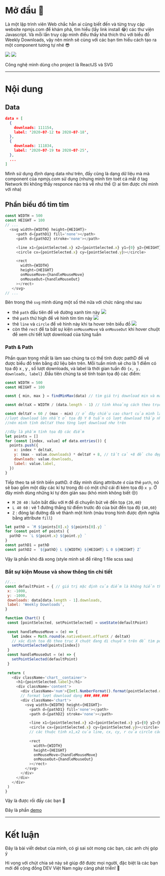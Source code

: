 # Mở đầu :wave:
 Là một lập trình viên Web chắc hẳn ai cũng biết đến và từng truy cập website npmjs.com để khám phá, tìm hiểu (lấy link install :joy:) các thư viện Javascript. Và mỗi lần truy cập mình điều thấy khá thích thú với biểu đồ Weekly Downloads, vậy nên mình sẽ cùng với các bạn tìm hiểu cách tạo ra một component tương tự nhé :sunglasses:

![](https://images.viblo.asia/279d99ec-01be-40c3-a4e1-12e9396bb09d.png)
![](https://images.viblo.asia/d733a3ba-5701-4e53-93ec-f9d520c29a33.png)

Công nghệ mình dùng cho project là ReactJS và SVG



-----


# Nội dung
## Data
```JSON
data = [
  {
    downloads: 111154,
    label: '2020-07-12 to 2020-07-18',
  },
  {
    downloads: 111834,
    label: '2020-07-19 to 2020-07-25',
  },
  ...
]
```
 Mình sử dụng định dạng data như trên, đấy cũng là dạng dữ liệu mà mà component của npmjs.com sử dụng (nhưng mình tìm toét cả mắt ở tag Network thì không thấy responce nào trả về như thế :confused: ai tìm được chỉ mình với nha)
 ## Phần biểu đồ tim tím
 ```js
const WIDTH = 500
const HEIGHT = 100
// ...
   <svg width={WIDTH} height={HEIGHT}>
      <path d={pathD1} fill='none'></path>
      <path d={pathD2} stroke='none'></path>

      <line x1={pointSelected.x} x2={pointSelected.x} y1={0} y2={HEIGHT}></line>
      <circle cx={pointSelected.x} cy={pointSelected.y}></circle>

      <rect
        width={WIDTH}
        height={HEIGHT}
        onMouseMove={handleMouseMove}
        onMouseOut={handleMouseOut}
      ></rect>
    </svg>
 // ...
 ```
 Bên trong thẻ `svg` mình dùng một số thẻ nữa với chức năng như sau
*  thẻ `path` đầu tiên để vẽ đường xanh tím này 
 ![](https://images.viblo.asia/2722e7ed-fb33-4f16-99a2-492c63fd2a99.png)
*  thẻ `path` thứ high để vẽ hình tím tím này 
![](https://images.viblo.asia/c97261fe-8f84-4295-8fff-5a578d5d431b.png)
*  thẻ `line` và `circle` để vẽ hình này khi ta hover trên biểu đồ
![](https://images.viblo.asia/8cb97adc-f535-4fdf-b13f-724e7a981c90.png)
 * còn thẻ `rect` để ta bắt sự kiện `onMouseMove` và `onMouseOut` khi hover chuột để xem chi tiết lượt download của từng tuần

### Path & Path
Phần quan trọng nhất là làm sao chúng ta có thể tính được pathD để vẽ được biểu đồ trên bằng dữ liệu bên trên. Mỗi tuần mình sẽ cho là 1 điểm có tọa độ x , y , số lượt downloads, và label là thời gian tuần đó  `{x, y, downloads, label}` .Đầu tiên chúng ta sẽ tính toán tọa độ các điểm:
```js
const WIDTH = 500
const HEIGHT = 100

const { min, max } = findMinMax(data) // tìm giá trị download min và max (findMinMax là mình tự viết)

const deltaX = WIDTH / (data.length - 1) // tính khoảng cách theo trục X giữa 2 điểm 

const deltaY = 60 / (max - min) // ở đây chiều cao chart của mình là 100px mình muốn tuần có 
//lượt download lớn nhất ở tọa độ Y 0 tuần có lượt download thấp nhất ở tọa độ Y 60 
//nên mình tính deltaY theo từng lượt download như trên

//đây là phầm tính tọa độ các điểm
let points = []
for (const [index, value] of data.entries()) {
  points.push({
    x: index * deltaX,
    y: (max - value.downloads) * deltaY + 8, // tất cả +8 để cho đẹp chút thôi
    downloads: value.downloads,
    label: value.label,
  })
}
```
Tiếp theo ta sẽ tính biến pathD. ở đây mình dùng attribute `d` của thẻ `path`, nó sẽ bao gồm một dãy các kí tự trong đó có một chữ cái đi kèm tọa độ `x y`. Ở đây mình dùng những kí tự đơn giản sau (khó mình không biết :unamused:)
*  `M 20 40` : luôn bắt đầu với `M` để di chuyển bút vẽ đến tọa `{20,40}`
*  `L 40 60` : vẽ 1 đường thẳng từ điểm trước đó của bút đến tọa độ `{40,60}`
*  `Z` : đóng lại đường đã vẽ thành một hình (màu trong hình được định nghĩa bằng attribute `fill`)

```js
let pathD = `M ${points[0].x} ${points[0].y} `
for (const point of points) {
  pathD += `L ${point.x} ${point.y} `
}
const pathD1 = pathD
const pathD2 = `${pathD} L ${WIDTH} ${HEIGHT} L 0 ${HEIGHT} Z`
```

Vậy là phần khó đã xong (style mình sẽ để riêng 1 file scss sau)
 
 ### Bắt sự kiện Mouse và show thông tin chi tiết
 
 ```js
 //...
 const defaultPoint = { // giá trị mặc định của điểm là không hiển thị trên svg
  x: -1000,
  y: -1000,
  downloads: data[data.length - 1].downloads,
  label: 'Weekly Downloads',
}

function Chart() {
  const [pointSelected, setPointSelected] = useState(defaultPoint)
  
  const handleMouseMove = (e) => {
    let index = Math.round(e.nativeEvent.offsetX / deltaX) 
    // xác định tọa độ theo trục X chuột đang di chuyển trên để tìm point
    setPointSelected(points[index])
  }
  const handleMouseOut = (e) => {
    setPointSelected(defaultPoint)
  }
  
  return (
    <div className='chart__container'>
      <h1>{pointSelected.label}</h1>
      <div className='content'>
        <div className='num'>{Intl.NumberFormat().format(pointSelected.downloads)}</div>
        // format lượt download dạng ###,###,###
        <div className='chart'>
          <svg width={WIDTH} height={HEIGHT}>
            <path d={pathD1} fill='none'></path>
            <path d={pathD2} stroke='none'></path>

            <line x1={pointSelected.x} x2={pointSelected.x} y1={0} y2={HEIGHT}></line> 
            <circle cx={pointSelected.x} cy={pointSelected.y}></circle>
            // các thuộc tính x1,x2 của line, cx, cy, r của circle các bạn tự tìm hiểu thêm nha
            
            <rect
              width={WIDTH}
              height={HEIGHT}
              onMouseMove={handleMouseMove}
              onMouseOut={handleMouseOut}
            ></rect>
          </svg>
        </div>
      </div>
    </div>
  )
}
 ```
 
Vậy là được rồi đấy các bạn :clap:

Đây là phần 
[demo](https://codesandbox.io/embed/gallant-gareth-3ldqv)



-----


# Kết luận
Đây là bài viểt debut của mình, có gì sai sót mong các bạn, các anh chị góp ý

Hi vọng với chút chia sẻ này sẽ giúp đỡ được mọi người, đặc biệt là các bạn mới để cộng đồng DEV Việt Nam ngày càng phát triển! :clap: